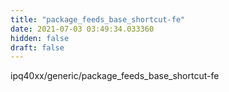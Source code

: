 ```yaml
---
title: "package_feeds_base_shortcut-fe"
date: 2021-07-03 03:49:34.033360
hidden: false
draft: false
---
```


ipq40xx/generic/package_feeds_base_shortcut-fe

